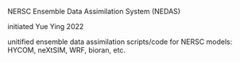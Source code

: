 NERSC Ensemble Data Assimilation System (NEDAS)

initiated Yue Ying 2022

unitified ensemble data assimilation scripts/code for NERSC models: HYCOM, neXtSIM, WRF, bioran, etc.
